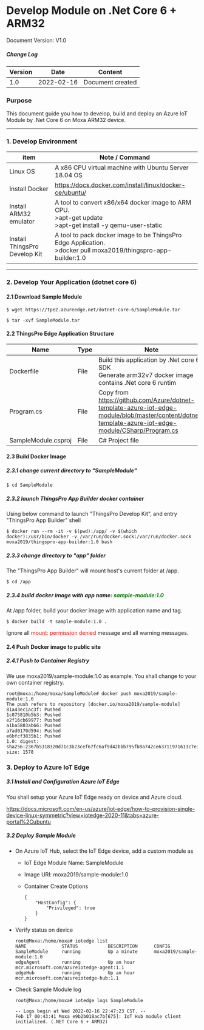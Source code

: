 # Develop Module on .Net Core 6 + ARM32

Document Version: V1.0

##### Change Log

| Version | Date       | Content          |
| ------- | ---------- | ---------------- |
| 1.0     | 2022-02-16 | Document created |



### Purpose

This document guide you how to develop, build and deploy an Azure IoT Module by .Net Core 6 on Moxa ARM32 device.

------

### 1. Develop Environment

| item                          | Note / Command                                               |
| ----------------------------- | ------------------------------------------------------------ |
| Linux OS                      | A x86 CPU virtual machine with Ubuntu Server 18.04 OS        |
| Install Docker                | https://docs.docker.com/install/linux/docker-ce/ubuntu/      |
| Install ARM32 emulator        | A tool to convert x86/x64 docker image to ARM CPU. <br />>apt-get update<br />>apt-get install -y qemu-user-static |
| Install ThingsPro Develop Kit | A tool to pack docker image to be ThingsPro Edge Application. <br />>docker pull moxa2019/thingspro-app-builder:1.0 |



------

### 2. Develop Your Application (dotnet core 6)

#### 2.1 Download Sample Module

```
$ wget https://tpe2.azureedge.net/dotnet-core-6/SampleModule.tar

$ tar -xvf SampleModule.tar
```

#### 2.2 ThingsPro Edge Application Structure

| Name                | Type | Note                                                         |
| ------------------- | ---- | ------------------------------------------------------------ |
| Dockerfile          | File | Build this application by .Net core 6 SDK<br />Generate arm32v7 docker image contains .Net core 6 runtim |
| Program.cs          | File | Copy from https://github.com/Azure/dotnet-template-azure-iot-edge-module/blob/master/content/dotnet-template-azure-iot-edge-module/CSharp/Program.cs |
| SampleModule.csproj | File | C# Project file                                              |

#### 2.3 Build Docker Image

##### 2.3.1 change current directory to "SampleModule"

```
$ cd SampleModule
```

##### 2.3.2 launch ThingsPro App Builder docker container

Using below command to launch "ThingsPro Develop Kit", and entry "ThingsPro App Builder" shell

```
$ docker run --rm -it -v $(pwd):/app/ -v $(which docker):/usr/bin/docker -v /var/run/docker.sock:/var/run/docker.sock moxa2019/thingspro-app-builder:1.0 bash
```

##### 2.3.3 change directory to "app" folder

The "ThingsPro App Builder" will mount host's current folder at /app. 

```
$ cd /app
```

##### 2.3.4 build docker image with app name: <font color='green'><b>sample-module:1.0</b></font>

At /app folder, build your docker image with application name and tag.

```
$ docker build -t sample-module:1.0 .
```

Ignore all <font color='red'>mount: permission denied</font> message and all warning messages.

#### 2.4 Push Docker image to public site

##### 2.4.1 Push to Container Registry

We use moxa2019/sample-module:1.0 as example. You shall change to your own container registry.

```
root@moxa:/home/moxa/SampleModule# docker push moxa2019/sample-module:1.0
The push refers to repository [docker.io/moxa2019/sample-module]
81a43ec1ac3f: Pushed
1c075810b5b3: Pushed
e2f16cb69977: Pushed
a1ba5803ab66: Pushed
a7ad0170d594: Pushed
e6bfcf3835b1: Pushed
1.0: digest: sha256:2367b5318320d71c3b23cef67fc6af9d42bbb795fb8a742ce63711971613c7e3 size: 1578
```



### 3. Deploy to Azure IoT Edge

##### 3.1 Install and Configuration Azure IoT Edge

You shall setup your Azure IoT Edge ready on device and Azure cloud.

https://docs.microsoft.com/en-us/azure/iot-edge/how-to-provision-single-device-linux-symmetric?view=iotedge-2020-11&tabs=azure-portal%2Cubuntu

##### 3.2 Deploy Sample Module

- On Azure IoT Hub, select the IoT Edge device, add a custom module as

  - IoT Edge Module Name: SampleModule

  - Image URI: moxa2019/sample-module:1.0

  - Container Create Options

    ```
    {
        "HostConfig": {
            "Privileged": true
        }
    }
    ```


- Verify status on device

  ```
  root@Moxa:/home/moxa# iotedge list
  NAME             STATUS           DESCRIPTION      CONFIG
  SampleModule     running          Up a minute      moxa2019/sample-module:1.0
  edgeAgent        running          Up an hour       mcr.microsoft.com/azureiotedge-agent:1.1
  edgeHub          running          Up an hour       mcr.microsoft.com/azureiotedge-hub:1.1
  ```

- Check Sample Module log

  ```
  root@Moxa:/home/moxa# iotedge logs SampleModule
  
  -- Logs begin at Wed 2022-02-16 22:47:23 CST. --
  Feb 17 00:43:41 Moxa e9b2b018ac7b[675]: IoT Hub module client initialized. (.NET Core 6 + ARM32)
  ```

  
